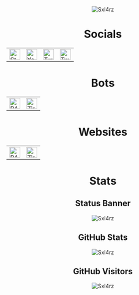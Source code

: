 
<p align="center"><img src="https://user-images.githubusercontent.com/68730434/115160008-a0eb8a80-a09e-11eb-8f5d-2fe13e6d3c1c.gif" alt="Sxl4rz" href='https://auto.creavite.co'/></p>

<h1 align="center"> Socials </h1>
<table align='center'>
 <tbody>
   <tr>
     <td><a href="https://steamcommunity.com/id/Sxlarz"><img alt="Steam" title="Steam" height="28px"
                        src="https://user-images.githubusercontent.com/68730434/115649747-8d575280-a330-11eb-8d3a-07096ea2311c.png" /></a>
            </td>
     <td><a href="https://www.youtube.com/c/Sxlarz"><img alt="YouTube" title="YouTube" height="28px"
                        src="https://user-images.githubusercontent.com/68730434/115648882-ede59000-a32e-11eb-8f89-309573d4fc71.png" /></a>
            </td>
     <td><a href="https://twitch.tv/sxlarz__"><img alt="Twitch" title="Twitch" height="28px"
                        src="https://user-images.githubusercontent.com/68730434/115649927-ec1ccc00-a330-11eb-833e-f7ede18e723f.png" /></a>
            </td>
     <td><a href="https://twitter.com/Sxlarz_"><img alt="Twitter" title="Twitter" height="28px"
                        src="https://user-images.githubusercontent.com/68730434/115650106-4584fb00-a331-11eb-8bee-89127f7c3a07.png" /></a>
            </td>
   </tr>
  </tbody>
  </table>

<h1 align="center"> Bots </h1>
<table align='center'>
 <tbody>
   <tr>
     <td><a href="https://discord.com/oauth2/authorize?client_id=706120306082971699&permissions=2146958847&scope=bot"><img alt="RAGE" title="RAGE" height="28px"
                        src="https://user-images.githubusercontent.com/68730434/115650226-7e24d480-a331-11eb-89db-cadb4f28e0bf.png" /></a>
            </td>
     <td><a href="https://discord.com/oauth2/authorize?client_id=752242570532225064&permissions=8&scope=bot"><img alt="Ziro-Bot" title="Ziro-Bot" height="28px"
                        src="https://user-images.githubusercontent.com/68730434/115650478-f2f80e80-a331-11eb-9340-6526c90752b4.png" /></a>
   </tr>
  </tbody>
  </table>

<h1 align="center"> Websites </h1>
<table align='center'>
 <tbody>
   <tr>
     <td><a href="https://ragebot.xyz"><img alt="RAGE" title="RAGE" height="28px"
                        src="https://user-images.githubusercontent.com/68730434/115650226-7e24d480-a331-11eb-89db-cadb4f28e0bf.png" /></a>
            </td>
     <td><a href="https://zirobot.xyz"><img alt="Ziro-Bot" title="Ziro-Bot" height="28px"
                        src="https://user-images.githubusercontent.com/68730434/115650478-f2f80e80-a331-11eb-9340-6526c90752b4.png" /></a>
   </tr>
  </tbody>
  </table>
<h1 align="center"> Stats </h1>

<h2 align="center"> Status Banner </h2>

<p align="center"><img src="https://discord.c99.nl/widget/theme-1/540520449852047391.png" alt="Sxl4rz" href='https://github.com/Sxl4rz'/></p>

<h2 align="center"> GitHub Stats </h2>

<p align="center"><img src="https://github-readme-stats.vercel.app/api?username=Sxl4rz&show_icons=true&theme=radical" alt="Sxl4rz" href='https://github.com/Sxl4rz'/></p>

<h2 align="center"> GitHub Visitors </h2>

<p align="center"><img src="https://visitor-badge.glitch.me/badge?page_id=Sxl4rz.Sxl4rz" alt="Sxl4rz" href='https://github.com/Sxl4rz'/></p>
